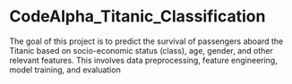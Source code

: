 # CodeAlpha_Titanic_Classification
The goal of this project is to predict the survival of passengers aboard the Titanic based on socio-economic status (class), age, gender, and other relevant features. This involves data preprocessing, feature engineering, model training, and evaluation 
